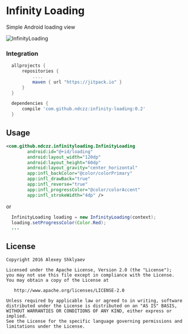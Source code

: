 # Infinity Loading
Simple Android loading view


![InfinityLoading](https://github.com/ndczz/infinity-loading/blob/master//loading.gif)

### Integration
```gradle
  allprojects {
      repositories {
          ....
          maven { url "https://jitpack.io" }
      }
  }

  dependencies {
      compile 'com.github.ndczz:infinity-loading:0.2'
  }
```

## Usage

```xml
<com.github.ndczz.infinityloading.InfinityLoading
        android:id="@+id/loading"
        android:layout_width="120dp"
        android:layout_height="60dp"
        android:layout_gravity="center_horizontal"
        app:infl_backColor="@color/colorPrimary"
        app:infl_drawBack="true"
        app:infl_reverse="true"
        app:infl_progressColor="@color/colorAccent"
        app:infl_strokeWidth="4dp" />
```
or

```java
  InfinityLoading loading = new InfinityLoading(context);
  loading.setProgressColor(Color.Red);
  ...
```

License
-------

    Copyright 2016 Alexey Shklyaev

    Licensed under the Apache License, Version 2.0 (the "License");
    you may not use this file except in compliance with the License.
    You may obtain a copy of the License at

       http://www.apache.org/licenses/LICENSE-2.0

    Unless required by applicable law or agreed to in writing, software
    distributed under the License is distributed on an "AS IS" BASIS,
    WITHOUT WARRANTIES OR CONDITIONS OF ANY KIND, either express or implied.
    See the License for the specific language governing permissions and
    limitations under the License.
